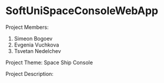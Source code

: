 # SoftUniSpaceConsoleWebApp

Project Members:
1. Simeon Bogoev
2. Evgenia Vuchkova
3. Tsvetan Nedelchev

Project Theme: Space Ship Console


Project Description:


